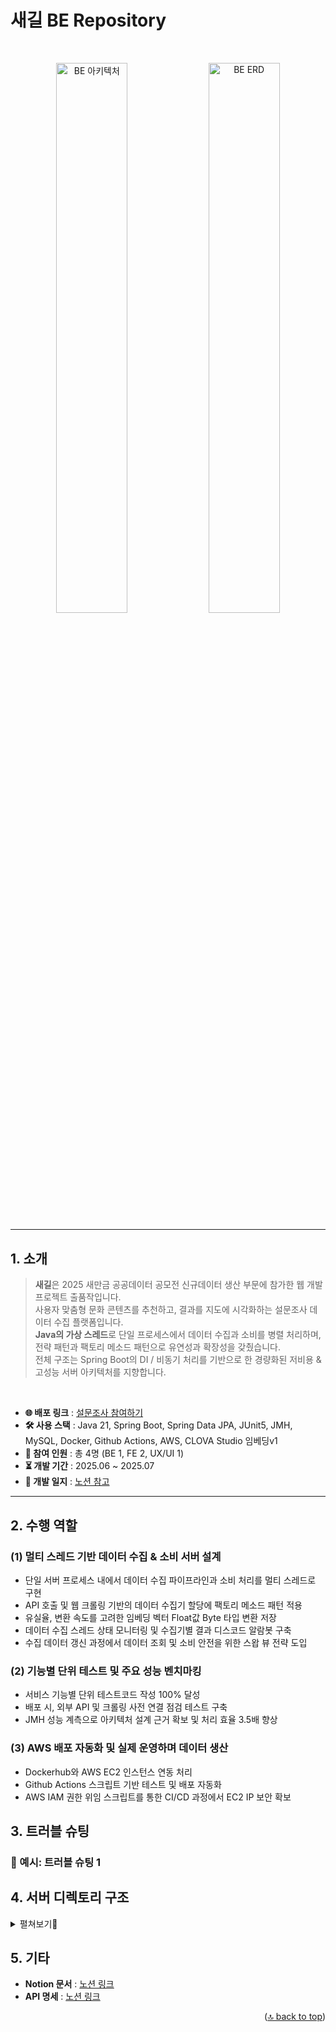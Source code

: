 # 새길 BE Repository
<!--
  프로젝트의 새길 리드미 타이틀입니다.
  FE: 프론트엔드 전용 README
  BE: 백엔드 전용 README
  적절히 맞춰서 기재해주세요
-->
<br />
<!-- 아키텍처 드로잉 혹은 웹뷰 캡쳐가 있다면 여기에 넣어주세요 -->
<!-- 예: figma 디자인 / ERD / 시스템 아키텍처 / 화면 캡처 등 -->
<p align="center">
  <img src="https://github.com/user-attachments/assets/6eebf717-0339-42d5-a1ab-2eef87af084e" alt="BE 아키텍처" width="47.5%" />
  <img src="https://github.com/user-attachments/assets/2810c0bf-2003-4ab4-9afb-0b893cfd1820" alt="BE ERD" width="47.5%" />
</p>


---

## 1. 소개
<!--
  프로젝트 개요를 서술합니다.
  예: 서비스 목적, 주요 기능 요약, 사용 기술 스택, 참여 인원 등
-->

>**새길**은 2025 새만금 공공데이터 공모전 신규데이터 생산 부문에 참가한 웹 개발 프로젝트 출품작입니다.\
>사용자 맞춤형 문화 콘텐츠를 추천하고, 결과를 지도에 시각화하는 설문조사 데이터 수집 플랫폼입니다.\
>**Java의 가상 스레드**로 단일 프로세스에서 데이터 수집과 소비를 병렬 처리하며, 전략 패턴과 팩토리 메소드 패턴으로 유연성과 확장성을 갖췄습니다.\
>전체 구조는 Spring Boot의 DI / 비동기 처리를 기반으로 한 경량화된 저비용 & 고성능 서버 아키텍처를 지향합니다.

<br />

- **🌐 배포 링크** : [설문조사 참여하기](https://saegil.vercel.app/)
- **🛠️ 사용 스택** : Java 21, Spring Boot, Spring Data JPA, JUnit5, JMH, MySQL, Docker, Github Actions, AWS, CLOVA Studio 임베딩v1
- **👥 참여 인원** : 총 4명 (BE 1, FE 2, UX/UI 1)
- **⏳ 개발 기간** : 2025.06 ~ 2025.07
- **📖 개발 일지** : [노션 참고](https://kimd0ngjun.notion.site/206420aa19408051bad5e9d1e05df172)

---

## 2. 수행 역할
<!--
  프로젝트에서 구현한 주요 기능을 나열합니다.
  기능 요약, URL (있다면), 설명 포함해도 좋습니다.
-->

### (1) 멀티 스레드 기반 데이터 수집 & 소비 서버 설계
- 단일 서버 프로세스 내에서 데이터 수집 파이프라인과 소비 처리를 멀티 스레드로 구현
- API 호출 및 웹 크롤링 기반의 데이터 수집기 할당에 팩토리 메소드 패턴 적용
- 유실율, 변환 속도를 고려한 임베딩 벡터 Float값 Byte 타입 변환 저장
- 데이터 수집 스레드 상태 모니터링 및 수집기별 결과 디스코드 알람봇 구축
- 수집 데이터 갱신 과정에서 데이터 조회 및 소비 안전을 위한 스왑 뷰 전략 도입
### (2) 기능별 단위 테스트 및 주요 성능 벤치마킹
- 서비스 기능별 단위 테스트코드 작성 100% 달성
- 배포 시, 외부 API 및 크롤링 사전 연결 점검 테스트 구축
- JMH 성능 계측으로 아키텍처 설계 근거 확보 및 처리 효율 3.5배 향상
### (3) AWS 배포 자동화 및 실제 운영하며 데이터 생산
- Dockerhub와 AWS EC2 인스턴스 연동 처리
- Github Actions 스크립트 기반 테스트 및 배포 자동화
- AWS IAM 권한 위임 스크립트를 통한 CI/CD 과정에서 EC2 IP 보안 확보

## 3. 트러블 슈팅
<!--
  개발 중 마주한 주요 이슈와 해결 과정을 기술합니다.
  문제 요약 → 원인 분석 → 해결 방안 순으로 작성하면 좋아요.
-->

### 🎯 예시: 트러블 슈팅 1


## 4. 서버 디렉토리 구조
<!--
  주요 폴더 구조를 간략하게 표현합니다.
  트리 구조 또는 코드 블럭 사용
-->

<details>
<summary>펼쳐보기📁</summary>

```bash
src
├── jmh # 자바 벤치마킹 하네스
│   └── java
│       └── org
│           └── jun
│               └── saemangeum
│                   └── benchmark
│                       └── process
│                           ├── ContentCollectServiceBenchmark.java # 데이터 수집 벤치마크
│                           └── MockContentCollectServiceBenchmark.java
├── main # 메인 애플리케이션
│   ├── java
│   │   └── org
│   │       └── jun
│   │           └── saemangeum
│   │               ├── SaemangeumApplication.java
│   │               ├── consume # 데이터 소비 3계층 아키텍처
│   │               │   ├── config
│   │               │   │   └── CoordinateConfig.java
│   │               │   ├── controller
│   │               │   │   └── SurveyController.java
│   │               │   ├── domain
│   │               │   │   ├── dto
│   │               │   │   │   ├── AverageRequest.java
│   │               │   │   │   ├── Coordinate.java
│   │               │   │   │   ├── KakaoResponse.java
│   │               │   │   │   ├── RecommendationResponse.java
│   │               │   │   │   ├── SurveyCreateRequest.java
│   │               │   │   │   └── SurveyUpdateRequest.java
│   │               │   │   ├── entity
│   │               │   │   │   ├── RecommendationLog.java
│   │               │   │   │   └── Survey.java
│   │               │   │   └── swap
│   │               │   │       ├── ContentView.java
│   │               │   │       └── VectorView.java
│   │               │   ├── repository
│   │               │   │   ├── entity
│   │               │   │   │   ├── RecommendationLogRepository.java
│   │               │   │   │   └── SurveyRepository.java
│   │               │   │   └── swap
│   │               │   │       ├── ContentViewRepository.java
│   │               │   │       └── VectorViewRepository.java
│   │               │   ├── service
│   │               │   │   ├── application
│   │               │   │   │   └── SurveyRecommendationService.java
│   │               │   │   ├── domain
│   │               │   │   │   ├── RecommendationLogService.java
│   │               │   │   │   └── SurveyService.java
│   │               │   │   ├── strategy
│   │               │   │   │   ├── EmbeddingVectorStrategy.java
│   │               │   │   │   ├── StrategyContextHolder.java
│   │               │   │   │   ├── TableEmbeddingVectorStrategy.java
│   │               │   │   │   └── ViewEmbeddingVectorStrategy.java
│   │               │   │   └── swap
│   │               │   │       └── SwapViewService.java
│   │               │   └── util
│   │               │       ├── CoordinateCalculator.java
│   │               │       └── ViewJdbcUtil.java
│   │               │
│   │               ├── global # 공통 도메인 및 설정정보
│   │               │   ├── cache
│   │               │   │   ├── CacheExpirePolicy.java
│   │               │   │   ├── CacheNames.java
│   │               │   │   └── CacheType.java
│   │               │   ├── config
│   │               │   │   ├── CacheConfig.java
│   │               │   │   ├── GlobalExceptionHandler.java
│   │               │   │   ├── Initializer.java
│   │               │   │   └── WebConfig.java
│   │               │   ├── controller
│   │               │   │   └── DeployController.java
│   │               │   ├── domain
│   │               │   │   ├── Category.java
│   │               │   │   ├── CollectSource.java
│   │               │   │   ├── Content.java
│   │               │   │   ├── Count.java
│   │               │   │   ├── IContent.java
│   │               │   │   └── Vector.java
│   │               │   ├── exception
│   │               │   │   ├── ClientIdException.java
│   │               │   │   ├── ErrorResponse.java
│   │               │   │   └── SatisfactionsException.java
│   │               │   ├── repository
│   │               │   │   ├── ContentRepository.java
│   │               │   │   ├── CountRepository.java
│   │               │   │   └── VectorRepository.java
│   │               │   └── service
│   │               │       ├── ContentService.java
│   │               │       ├── CountService.java
│   │               │       └── VectorService.java
│   │               │
│   │               └── pipeline # 데이터 수집 및 전처리 파이프라인
│   │                   ├── application
│   │                   │   ├── alarm
│   │                   │   │   ├── AlarmBuilder.java
│   │                   │   │   └── AlarmProcess.java
│   │                   │   ├── collect
│   │                   │   │   ├── api
│   │                   │   │   │   ├── GimjeCultureCollector.java
│   │                   │   │   │   ├── GunsanCultureCollector.java
│   │                   │   │   │   ├── SmgEventCollector.java
│   │                   │   │   │   └── SmgFestivalCollector.java
│   │                   │   │   ├── base
│   │                   │   │   │   ├── CheckedSupplier.java
│   │                   │   │   │   ├── CrawlingCollector.java
│   │                   │   │   │   ├── OpenApiCollector.java
│   │                   │   │   │   └── Refiner.java
│   │                   │   │   └── crawl
│   │                   │   │       ├── ArchipelagoCollector.java
│   │                   │   │       ├── BuanCultureCollector.java
│   │                   │   │       ├── City.java
│   │                   │   │       ├── CityTourCollector.java
│   │                   │   │       ├── GunsanFestivalCollector.java
│   │                   │   │       └── SeawallTourCollector.java
│   │                   │   ├── dto
│   │                   │   │   ├── ErrorResponse.java
│   │                   │   │   ├── Event.java
│   │                   │   │   ├── EventResponse.java
│   │                   │   │   ├── Festival.java
│   │                   │   │   ├── FestivalResponse.java
│   │                   │   │   ├── GimjeCulture.java
│   │                   │   │   ├── GimjeCultureResponse.java
│   │                   │   │   ├── GunsanCulture.java
│   │                   │   │   ├── GunsanCultureResponse.java
│   │                   │   │   └── RefinedDataDTO.java
│   │                   │   ├── schedule
│   │                   │   │   └── PipelineScheduler.java
│   │                   │   ├── service
│   │                   │   │   ├── ContentCollectService.java
│   │                   │   │   ├── DataCountUpdateService.java
│   │                   │   │   ├── EmbeddingVectorService.java
│   │                   │   │   └── PipelineService.java
│   │                   │   └── util
│   │                   │       ├── TitleDuplicateChecker.java
│   │                   │       └── VectorCalculator.java
│   │                   ├── domain
│   │                   │   ├── entity
│   │                   │   │   ├── Alarm.java
│   │                   │   │   ├── AlarmMessage.java
│   │                   │   │   ├── AlarmPayload.java
│   │                   │   │   └── AlarmType.java
│   │                   │   └── service
│   │                   │       └── AlarmService.java
│   │                   ├── infrastructure
│   │                   │   ├── api
│   │                   │   │   ├── OpenApiClient.java
│   │                   │   │   └── VectorClient.java
│   │                   │   ├── config
│   │                   │   │   ├── AsyncConfig.java
│   │                   │   │   ├── DiscordConfig.java
│   │                   │   │   ├── OpenApiConfig.java
│   │                   │   │   ├── SeleniumConfig.java
│   │                   │   │   └── VectorConfig.java
│   │                   │   ├── dto
│   │                   │   │   ├── EmbeddingJob.java
│   │                   │   │   ├── EmbeddingRequest.java
│   │                   │   │   └── EmbeddingResponse.java
│   │                   │   └── queue
│   │                   │       ├── EmbeddingJobQueue.java
│   │                   │       ├── EmbeddingWorker.java
│   │                   │       └── EmbeddingWorkerService.java
│   │                   └── presentation
│   │                       └── DiscordMessageAlarm.java
│   │
│   └── resources
│       └── application.yml # 서버 설정 프로퍼티
│
└── test # 단위 테스트 및 통합 테스트
    └── java
        └── org
            └── jun
                └── saemangeum
                    ├── SaemangeumApplicationTests.java
                    ├── collect
                    │   ├── CrawlingCollectorTest.java
                    │   ├── FallbackTest.java
                    │   ├── OpenApiCollectorTest.java
                    │   └── TitleDuplicateCheckerTest.java
                    ├── connect
                    │   ├── CoordinateTest.java
                    │   ├── EmbeddingTest.java
                    │   ├── MonitoringTest.java
                    │   ├── OpenApiTest.java
                    │   └── SeleniumTest.java
                    └── service
                        ├── ContentCollectServiceTest.java
                        ├── DataUpdateTest.java
                        ├── StrategyConcurrencyTest.java
                        ├── StrategyPatternTest.java
                        └── ViewFunctionTest.java
```

</details>


## 5. 기타
<!--
  추가적으로 기록할 정보 (예: 향후 계획, 라이센스, 협업 도구 등)
-->

- **Notion 문서** : [노션 링크](https://kimd0ngjun.notion.site/200420aa1940809faa85e562a0fb1fbf)
- **API 명세** : [노션 링크](https://kimd0ngjun.notion.site/API-21c420aa194080199f99cdf97a0a39a1)


<p align="right">(<a href="#readme-top">🔝 back to top</a>)</p>

[Next.js]: https://img.shields.io/badge/next.js-000000?style=for-the-badge&logo=nextdotjs&logoColor=white
[Next-url]: https://nextjs.org/
